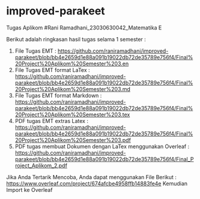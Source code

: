 # improved-parakeet
Tugas Aplikom
#Rani Ramadhani_23030630042_Matematika E

Berikut adalah ringkasan hasil tugas selama 1 semester :
1. File Tugas EMT : https://github.com/raniramadhani/improved-parakeet/blob/bb4e2659d1e88a091b19022db72de35789e756f4/Final%20Project%20Aplikom%20Semester%203.en
2. File Tugas EMT format LaTex : https://github.com/raniramadhani/improved-parakeet/blob/bb4e2659d1e88a091b19022db72de35789e756f4/Final%20Project%20Aplikom%20Semester%203.md
3. File Tugas EMT format Markdown : https://github.com/raniramadhani/improved-parakeet/blob/bb4e2659d1e88a091b19022db72de35789e756f4/Final%20Project%20Aplikom%20Semester%203.tex
4. PDF tugas EMT extras Latex : https://github.com/raniramadhani/improved-parakeet/blob/bb4e2659d1e88a091b19022db72de35789e756f4/Final%20Project%20Aplikom%20Semester%203.pdf
5. PDF tugas membuat Dokumen dengan LaTex menggunakan Overleaf : https://github.com/raniramadhani/improved-parakeet/blob/bb4e2659d1e88a091b19022db72de35789e756f4/Final_Project_Aplikom_2.pdf

Jika Anda Tertarik Mencoba, Anda dapat menggunakan File Berikut : https://www.overleaf.com/project/674afcbe4958ffb14883fe4e
Kemudian Import ke Overleaf
